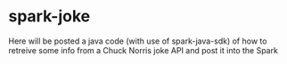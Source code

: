 # spark-joke
Here will be posted a java code (with use of spark-java-sdk) of how to retreive some info from a Chuck Norris joke API and post it into the Spark